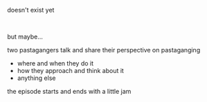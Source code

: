 doesn't exist yet

<br>

but maybe...

two pastagangers talk and share their perspective on pastaganging
- where and when they do it
- how they approach and think about it
- anything else

the episode starts and ends with a little jam
